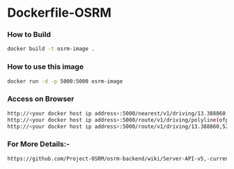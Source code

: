 # Dockerfile-OSRM

### How to Build 
```sh
docker build -t osrm-image .
```

### How to use this image

```sh
docker run -d -p 5000:5000 osrm-image
```

### Access on Browser
```sh
http://<your docker host ip address>:5000/nearest/v1/driving/13.388860,52.517037?number=3&bearings=0,20
http://<your docker host ip address>:5000/route/v1/driving/polyline(ofp_Ik_vpAilAyu@te@g`E)?overview=false
http://<your docker host ip address>:5000/route/v1/driving/13.388860,52.517037;13.397634,52.529407;13.428555,52.523219?overview=false
```

### For More Details:-
```sh
https://github.com/Project-OSRM/osrm-backend/wiki/Server-API-v5,-current
```

